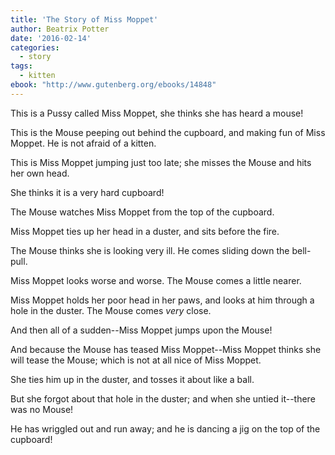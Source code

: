 ```yaml
---
title: 'The Story of Miss Moppet'
author: Beatrix Potter
date: '2016-02-14'
categories:
  - story
tags:
  - kitten
ebook: "http://www.gutenberg.org/ebooks/14848"
---
```




This is a Pussy called Miss Moppet, she thinks she has heard a mouse!

This is the Mouse peeping out behind the cupboard, and making fun of Miss
Moppet. He is not afraid of a kitten.





This is Miss Moppet jumping just too late; she misses the Mouse and hits
her own head.

She thinks it is a very hard cupboard!





The Mouse watches Miss Moppet from the top of the cupboard.

Miss Moppet ties up her head in a duster, and sits before the fire.



The Mouse thinks she is looking very ill. He comes sliding down the
bell-pull.





Miss Moppet looks worse and worse. The Mouse comes a little nearer.



Miss Moppet holds her poor head in her paws, and looks at him through a
hole in the duster. The Mouse comes _very_ close.

And then all of a sudden--Miss Moppet jumps upon the Mouse!





And because the Mouse has teased Miss Moppet--Miss Moppet thinks she will
tease the Mouse; which is not at all nice of Miss Moppet.

She ties him up in the duster, and tosses it about like a ball.



But she forgot about that hole in the duster; and when she untied
it--there was no Mouse!





He has wriggled out and run away; and he is dancing a jig on the top of
the cupboard!
